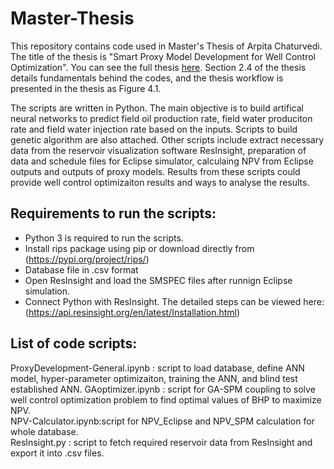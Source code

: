 # Master-Thesis
This repository contains code used in Master's Thesis of Arpita Chaturvedi.
The title of the thesis is "Smart Proxy Model Development for Well Control Optimization". You can see the full thesis [here](Documents/TPG4920-Arpita.pdf). Section 2.4 of the thesis details fundamentals behind the codes, and the thesis workflow is presented in the thesis as Figure 4.1.

The scripts are written in Python. The main objective is to build artifical neural networks to predict field oil production rate, field water produciton rate and field water injection rate based on the inputs. Scripts to build genetic algorithm are also attached. Other scripts include extract necessary data from the reservoir visualization software ResInsight, preparation of data and schedule files for Eclipse simulator, calculaing NPV from Eclipse outputs and outputs of proxy models. Results from these scripts could provide well control optimizaiton results and ways to analyse the results.

## Requirements to run the scripts:
- Python 3 is required to run the scripts.
- Install rips package using pip or download directly from (https://pypi.org/project/rips/)   
- Database file in .csv format  
- Open ResInsight and load the SMSPEC files after runnign Eclipse simulation.   
- Connect Python with ResInsight. The detailed steps can be viewed here: (https://api.resinsight.org/en/latest/Installation.html)


## List of code scripts:

ProxyDevelopment-General.ipynb : script to load database, define ANN model, hyper-parameter optimizaiton, training the ANN, and blind test established ANN. 
GAoptimizer.ipynb : script for GA-SPM coupling to solve well control optimization problem to find optimal values of BHP to maximize NPV.  
NPV-Calculator.ipynb:script for NPV_Eclipse and NPV_SPM calculation for whole database.    
ResInsight.py : script to fetch required reservoir data from ResInsight and export it into .csv files.   
